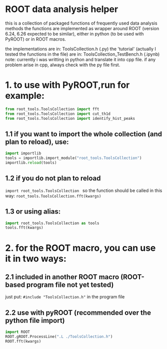 # ROOT data analysis helper

this is a collection of packaged functions of frequently used data analysis methods
the functions are implemented as wrapper around ROOT (version 6.24, 6.26 expected to be similar),
either in python (to be used with PyROOT) or in ROOT macros.

the implementations are in: ToolsCollection.h (.py)
the 'tutorial' (actually I tested the functions in the file) are in: ToolsCollection_TestBench.h (.ipynb)
note: currently i was writting in python and translate it into cpp file. if any problem arise in cpp, always check with the py file first.

# 1. to use with PyROOT,run for example:
```python
from root_tools.ToolsCollection import fft
from root_tools.ToolsCollection import cut_th1d
from root_tools.ToolsCollection import identify_hist_peaks
```

## 1.1 if you want to import the whole collection (and plan to reload), use:
```python
import importlib
tools = importlib.import_module("root_tools.ToolsCollection")
importlib.reload(tools)
```

## 1.2 if you do not plan to reload
`import root_tools.ToolsCollection `
so the function should be called in this way:
`root_tools.ToolsCollection.fft(kwargs)`

## 1.3 or using alias: 
```python
import root_tools.ToolsCollection as tools
tools.fft(kwargs)
```

# 2. for the ROOT macro, you can use it in two ways:
## 2.1 included in another ROOT macro (ROOT-based program file not yet tested)
just put: `#include "ToolsCollection.h"` in the program file

## 2.2 use with pyROOT (recommended over the python file import)
```python
import ROOT
ROOT.gROOT.ProcessLine(".L ./ToolsCollection.h")
ROOT.fft(kwargs)
```

[^1]: https://github.com/adam-p/markdown-here/wiki/Markdown-Cheatsheet
